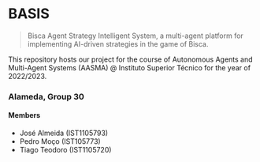 # BASIS
> Bisca Agent Strategy Intelligent System, a multi-agent platform for implementing AI-driven strategies in the game of Bisca. 

This repository hosts our project for the course of Autonomous Agents and Multi-Agent Systems (AASMA) @ Instituto Superior Técnico for the year of 2022/2023.
### Alameda, Group 30
#### Members
* José Almeida (IST1105793)
* Pedro Moço (IST105773)
* Tiago Teodoro (IST1105720)


